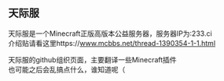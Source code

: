 ## 天际服

天际服是一个Minecraft正版高版本公益服务器，服务器IP为:233.ci  
介绍贴请看这里https://www.mcbbs.net/thread-1390354-1-1.html  
  
天际服的github组织页面，主要翻译一些Minecraft插件   
也可能之后会乱搞点什么，谁知道呢（
